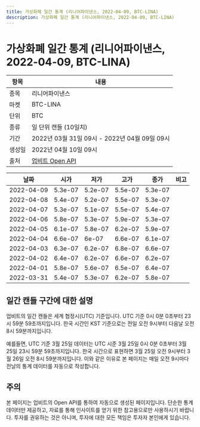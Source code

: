 ```yaml
---
title: 가상화폐 일간 통계 (리니어파이낸스, 2022-04-09, BTC-LINA)
description: 가상화폐 일간 통계 (리니어파이낸스, 2022-04-09, BTC-LINA)
---
```



가상화폐 일간 통계 (리니어파이낸스, 2022-04-09, BTC-LINA)
===

|항목|내용|
|--|--|
|종목|리니어파이낸스|
|마켓|BTC-LINA|
|단위|BTC|
|종류|일 단위 캔들 (10일치)|
|기간|2022년 03월 31일 09시 - 2022년 04월 09일 09시|
|생성일|2022년 04월 10일 09시|
|출처|[업비트 Open API](https://docs.upbit.com)|


|날짜|시가|저가|고가|종가|비고|
|--|--|--|--|--|--|
|2022-04-09|5.3e-07|5.2e-07|5.5e-07|5.3e-07|    |
|2022-04-08|5.4e-07|5.2e-07|5.5e-07|5.3e-07|    |
|2022-04-07|5.3e-07|5.1e-07|5.5e-07|5.4e-07|    |
|2022-04-06|5.8e-07|5.3e-07|5.9e-07|5.3e-07|    |
|2022-04-05|6.1e-07|5.8e-07|6.2e-07|5.9e-07|    |
|2022-04-04|6.6e-07|6e-07|6.6e-07|6.1e-07|    |
|2022-04-03|6.3e-07|6.2e-07|6.8e-07|6.6e-07|    |
|2022-04-02|6.4e-07|6.2e-07|6.6e-07|6.2e-07|    |
|2022-04-01|5.8e-07|5.6e-07|6.5e-07|6.4e-07|    |
|2022-03-31|5.4e-07|5.3e-07|6.2e-07|5.8e-07|    |


일간 캔들 구간에 대한 설명
---


업비트의 일간 캔들은 세계 협정시(UTC) 기준입니다. 
UTC 기준 0시 0분 0초부터 23시 59분 59초까지입니다. 
한국 시간인 KST 기준으로는 전일 오전 9시부터 다음날 오전 8시 59분까지입니다. 


예를들면, UTC 기준 3월 25일 데이터는 UTC 시준 3월 25일 0시 0분 0초부터 3월 25일 23시 59분 59초까지입니다. 
한국 시간으로 표현하면 3월 25일 오전 9시부터 3월 26일 오전 8시 59분까지입니다. 
이와 같은 이유로 본 페이지는 매일 오전 9시마다 전날의 통계 데이터를 자동으로 작성합니다. 


주의
---


본 페이지는 업비트의 Open API를 통하여 자동으로 생성된 페이지입니다. 
단순한 통계 데이터만 제공하고, 자료를 통해 인사이트를 얻기 위한 참고용으로만 사용하시기 바랍니다. 
투자를 권유하는 것은 아니며, 투자에 대한 모든 책임은 투자자 본인에게 있습니다. 
